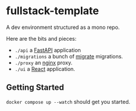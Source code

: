 # fullstack-template

A dev environment structured as a mono repo.

Here are the bits and pieces:

- `./api` a [FastAPI][fastapi] application
- `./migrations` a bunch of [migrate][migrate] migrations.
- `./proxy` an [nginx][nginx] proxy.
- `./ui` a [React][react] application.

## Getting Started

`docker compose up --watch` should get you started.

[fastapi]: https://fastapi.tiangolo.com/
[migrate]: https://github.com/golang-migrate/migrate
[nginx]: https://nginx.org/
[react]: https://react.dev/
